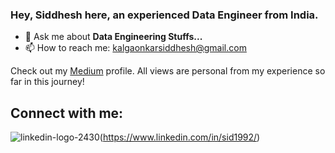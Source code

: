 ### Hey, Siddhesh here, an experienced Data Engineer from India.

- 💬 Ask me about **Data Engineering Stuffs...**
- 📫 How to reach me: kalgaonkarsiddhesh@gmail.com

Check out my [Medium](https://sidk17.medium.com) profile. All views are personal from my experience so far in this journey!

## Connect with me:


![linkedin-logo-2430](https://github.com/debuggerrr/debuggerrr/assets/16878718/02ce2aa3-9b6d-461f-b077-3694c00bad39)(https://www.linkedin.com/in/sid1992/)
